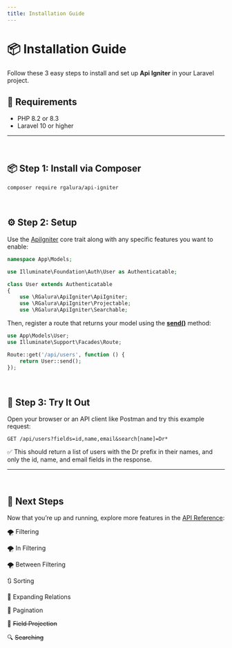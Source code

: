 ```yaml
---
title: Installation Guide
---
```


# 📦 Installation Guide

Follow these 3 easy steps to install and set up **Api Igniter** in your Laravel project.

## 🧰 Requirements

- PHP 8.2 or 8.3
- Laravel 10 or higher

---
<br>

## 📦 Step 1: Install via Composer

```bash
composer require rgalura/api-igniter
```

<br>

## ⚙️ Step 2: Setup

Use the <ins>ApiIgniter</ins> core trait along with any specific features you want to enable:

```php
namespace App\Models;

use Illuminate\Foundation\Auth\User as Authenticatable;

class User extends Authenticatable
{
    use \RGalura\ApiIgniter\ApiIgniter;
    use \RGalura\ApiIgniter\Projectable;
    use \RGalura\ApiIgniter\Searchable;
```

Then, register a route that returns your model using the <ins>**send()**</ins> method:

```php
use App\Models\User;
use Illuminate\Support\Facades\Route;

Route::get('/api/users', function () {
    return User::send();
});
```

<br>

## 🧪 Step 3: Try It Out

Open your browser or an API client like Postman and try this example request:

```http
GET /api/users?fields=id,name,email&search[name]=Dr*
```

✅ This should return a list of users with the Dr prefix in their names, and only the id, name, and email fields in the response.

---
<br>

## 🧭 Next Steps

Now that you’re up and running, explore more features in the [API Reference](https://rodrigogalura.github.io/api-igniter/docs/api-reference.html):

🌪️ Filtering

🌪️ In Filtering

🌪️ Between Filtering

🔃 Sorting

🔗 Expanding Relations

📄 Pagination

🧩 ~~Field Projection~~

🔍 ~~Searching~~
